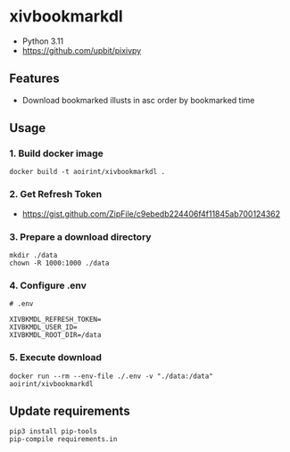 # xivbookmarkdl

- Python 3.11
- <https://github.com/upbit/pixivpy>


## Features

- Download bookmarked illusts in asc order by bookmarked time


## Usage

### 1. Build docker image

```shell
docker build -t aoirint/xivbookmarkdl .
```

### 2. Get Refresh Token

- <https://gist.github.com/ZipFile/c9ebedb224406f4f11845ab700124362>

### 3. Prepare a download directory

```shell
mkdir ./data
chown -R 1000:1000 ./data
```

### 4. Configure .env

```env
# .env

XIVBKMDL_REFRESH_TOKEN=
XIVBKMDL_USER_ID=
XIVBKMDL_ROOT_DIR=/data
```

### 5. Execute download

```shell
docker run --rm --env-file ./.env -v "./data:/data" aoirint/xivbookmarkdl
```


## Update requirements

```shell
pip3 install pip-tools
pip-compile requirements.in
```
